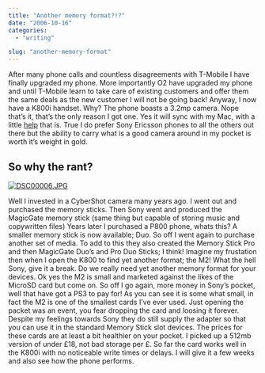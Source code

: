 ```yaml
---
title: "Another memory format?!?"
date: "2006-10-16"
categories: 
  - "writing"

slug: "another-memory-format"
---
```


After many phone calls and countless disagreements with T-Mobile I have finally upgraded my phone. More importantly O2 have upgraded my phone and until T-Mobile learn to take care of existing customers and offer them the same deals as the new customer I will not be going back! Anyway, I now have a K800i handset. Why? The phone boasts a 3.2mp camera. Nope that’s it, that’s the only reason I got one. Yes it will sync with my Mac, with a little [help](http://mobile.feisar.com/phone_plugins_23.html) that is. True I do prefer Sony Ericsson phones to all the others out there but the ability to carry what is a good camera around in my pocket is worth it’s weight in gold.

## So why the rant?

[![DSC00006.JPG](/images/270526635_e31143369d_m.jpg)](http://www.flickr.com/photos/funkylarma/270526635/)

Well I invested in a CyberShot camera many years ago. I went out and purchased the memory sticks. Then Sony went and produced the MagicGate memory stick (same thing but capable of storing music and copywritten files) Years later I purchased a P800 phone, whats this? A smaller memory stick is now available; Duo. So off I went again to purchase another set of media. To add to this they also created the Memory Stick Pro and then MagicGate Duo’s and Pro Duo Sticks; I think! Imagine my frustation then when I open the K800 to find yet another format; the M2! What the hell Sony, give it a break. Do we really need yet another memory format for your devices. Ok yes the M2 is small and marketed against the likes of the MicroSD card but come on. So off I go again, more money in Sony’s pocket, well that have got a PS3 to pay for! As you can see it is some what small, in fact the M2 is one of the smallest cards I’ve ever used. Just opening the packet was an event, you fear dropping the card and loosing it forever. Despite my feelings towards Sony they do still supply the adapter so that you can use it in the standard Memory Stick slot devices. The prices for these cards are at least a bit healthier on your pocket. I picked up a 512mb version of under £18, not bad storage per £. So far the card works well in the K800i with no noticeable write times or delays. I will give it a few weeks and also see how the phone performs.
